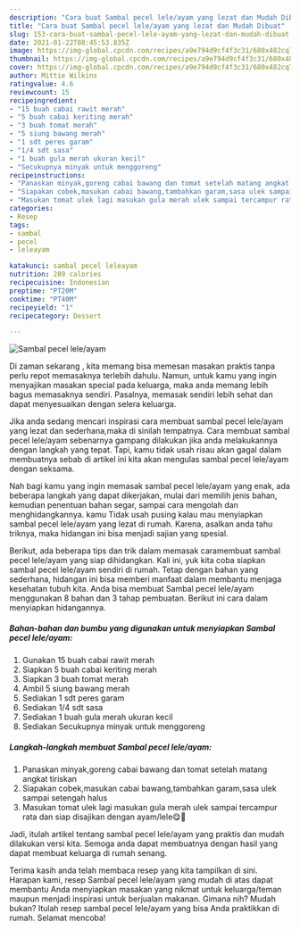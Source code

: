 ```yaml
---
description: "Cara buat Sambal pecel lele/ayam yang lezat dan Mudah Dibuat"
title: "Cara buat Sambal pecel lele/ayam yang lezat dan Mudah Dibuat"
slug: 153-cara-buat-sambal-pecel-lele-ayam-yang-lezat-dan-mudah-dibuat
date: 2021-01-22T08:45:53.835Z
image: https://img-global.cpcdn.com/recipes/a9e794d9cf4f3c31/680x482cq70/sambal-pecel-leleayam-foto-resep-utama.jpg
thumbnail: https://img-global.cpcdn.com/recipes/a9e794d9cf4f3c31/680x482cq70/sambal-pecel-leleayam-foto-resep-utama.jpg
cover: https://img-global.cpcdn.com/recipes/a9e794d9cf4f3c31/680x482cq70/sambal-pecel-leleayam-foto-resep-utama.jpg
author: Mittie Wilkins
ratingvalue: 4.6
reviewcount: 15
recipeingredient:
- "15 buah cabai rawit merah"
- "5 buah cabai keriting merah"
- "3 buah tomat merah"
- "5 siung bawang merah"
- "1 sdt peres garam"
- "1/4 sdt sasa"
- "1 buah gula merah ukuran kecil"
- "Secukupnya minyak untuk menggoreng"
recipeinstructions:
- "Panaskan minyak,goreng cabai bawang dan tomat setelah matang angkat tiriskan"
- "Siapakan cobek,masukan cabai bawang,tambahkan garam,sasa ulek sampai setengah halus"
- "Masukan tomat ulek lagi masukan gula merah ulek sampai tercampur rata dan siap disajikan dengan ayam/lele😋🙏"
categories:
- Resep
tags:
- sambal
- pecel
- leleayam

katakunci: sambal pecel leleayam 
nutrition: 289 calories
recipecuisine: Indonesian
preptime: "PT20M"
cooktime: "PT40M"
recipeyield: "1"
recipecategory: Dessert

---
```



![Sambal pecel lele/ayam](https://img-global.cpcdn.com/recipes/a9e794d9cf4f3c31/680x482cq70/sambal-pecel-leleayam-foto-resep-utama.jpg)

Di zaman  sekarang , kita memang bisa memesan masakan praktis tanpa perlu repot memasaknya terlebih dahulu. Namun, untuk kamu yang ingin menyajikan masakan special pada keluarga, maka anda memang lebih bagus memasaknya sendiri. Pasalnya, memasak sendiri lebih sehat dan dapat menyesuaikan dengan selera keluarga.

Jika anda sedang mencari inspirasi cara membuat sambal pecel lele/ayam yang lezat dan sederhana,maka di sinilah tempatnya. Cara membuat sambal pecel lele/ayam  sebenarnya gampang dilakukan jika anda melakukannya dengan langkah yang tepat. Tapi, kamu tidak usah risau akan gagal dalam membuatnya 
sebab di artikel ini kita akan mengulas sambal pecel lele/ayam dengan seksama.  



Nah bagi kamu yang ingin memasak sambal pecel lele/ayam yang enak, ada beberapa langkah yang dapat dikerjakan, mulai dari memilih jenis bahan, kemudian penentuan bahan segar, sampai cara mengolah dan menghidangkannya. kamu Tidak usah pusing kalau mau menyiapkan sambal pecel lele/ayam yang lezat di rumah. Karena, asalkan anda  tahu triknya, maka hidangan ini bisa menjadi sajian yang spesial.

Berikut, ada beberapa tips dan trik dalam memasak caramembuat sambal pecel lele/ayam yang siap dihidangkan. Kali ini, yuk kita coba siapkan sambal pecel lele/ayam sendiri di rumah. Tetap dengan bahan yang sederhana, hidangan ini bisa memberi manfaat dalam membantu menjaga kesehatan tubuh kita. Anda bisa membuat Sambal pecel lele/ayam menggunakan 8 bahan dan 3 tahap pembuatan. Berikut ini cara dalam menyiapkan hidangannya.

<!--inarticleads1-->

##### Bahan-bahan dan bumbu yang digunakan untuk menyiapkan Sambal pecel lele/ayam:

1. Gunakan 15 buah cabai rawit merah
1. Siapkan 5 buah cabai keriting merah
1. Siapkan 3 buah tomat merah
1. Ambil 5 siung bawang merah
1. Sediakan 1 sdt peres garam
1. Sediakan 1/4 sdt sasa
1. Sediakan 1 buah gula merah ukuran kecil
1. Sediakan Secukupnya minyak untuk menggoreng




<!--inarticleads2-->

##### Langkah-langkah membuat Sambal pecel lele/ayam:

1. Panaskan minyak,goreng cabai bawang dan tomat setelah matang angkat tiriskan
1. Siapakan cobek,masukan cabai bawang,tambahkan garam,sasa ulek sampai setengah halus
1. Masukan tomat ulek lagi masukan gula merah ulek sampai tercampur rata dan siap disajikan dengan ayam/lele😋🙏




Jadi, itulah artikel tentang  sambal pecel lele/ayam  yang praktis dan mudah dilakukan versi kita. Semoga anda dapat membuatnya dengan hasil yang dapat membuat keluarga di rumah senang. 

Terima kasih anda telah membaca resep yang kita tampilkan di sini. Harapan kami, resep  Sambal pecel lele/ayam yang mudah di atas dapat membantu Anda menyiapkan masakan yang nikmat untuk keluarga/teman maupun menjadi inspirasi untuk berjualan makanan. Gimana nih? Mudah bukan? Itulah resep sambal pecel lele/ayam yang bisa Anda praktikkan di rumah. Selamat mencoba!

